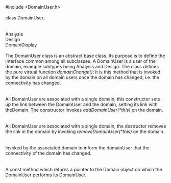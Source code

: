 \
\
\#include $<$DomainUser.h$>$\
\
class DomainUser;\
\
\
Analysis\
Design\
DomainDisplay\
\
The DomainUser class is an abstract base class. Its purpose is to define
the interface common among all subclasses. A DomainUser is a user of the
domain, example subtypes being Analysis and Design. The class defines
the pure virtual function *domainChange()*: it is this method that is
invoked by the domain on all domain users once the domain has changed,
i.e. the connectivity has changed.\
\
\
All DomainUser are associated with a single domain, this constructor
sets up the link between the DomainUser and the domain, setting its link
with theDomain. The constructor invokes *addDomainUser(\*this)* on the
domain.\
\
\
All DomainUser are associated with a single domain, the destructor
removes the link in the domain by invoking *removeDomainUser(\*this)* on
the domain.\
\
\
Invoked by the associated domain to inform the domainUser that the
connectivity of the domain has changed.\
\
\
A const method which returns a pointer to the Domain object on which the
DomainUser performs its DomainUser.
